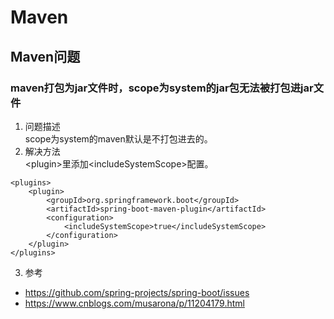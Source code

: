 # Maven

## Maven问题

### maven打包为jar文件时，scope为system的jar包无法被打包进jar文件
1. 问题描述
<br/>scope为system的maven默认是不打包进去的。
2. 解决方法
<br/>\<plugin>里添加\<includeSystemScope>配置。
```
<plugins>
	<plugin>
		<groupId>org.springframework.boot</groupId>
		<artifactId>spring-boot-maven-plugin</artifactId>
		<configuration>
			<includeSystemScope>true</includeSystemScope>
		</configuration>
	</plugin>
</plugins>
```
3. 参考
* https://github.com/spring-projects/spring-boot/issues
* https://www.cnblogs.com/musarona/p/11204179.html




